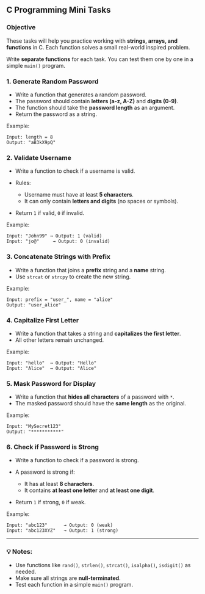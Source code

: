 ## C Programming Mini Tasks

### Objective

These tasks will help you practice working with **strings, arrays, and functions** in C. Each function solves a small real-world inspired problem.

Write **separate functions** for each task. You can test them one by one in a simple `main()` program.


### 1. Generate Random Password

* Write a function that generates a random password.
* The password should contain **letters (a-z, A-Z)** and **digits (0-9)**.
* The function should take the **password length** as an argument.
* Return the password as a string.

Example:

```
Input: length = 8  
Output: "aB3kX9pQ"
```

### 2. Validate Username

* Write a function to check if a username is valid.
* Rules:

  * Username must have at least **5 characters**.
  * It can only contain **letters and digits** (no spaces or symbols).
* Return `1` if valid, `0` if invalid.

Example:

```
Input: "John99" → Output: 1 (valid)  
Input: "jo@"     → Output: 0 (invalid)
```

### 3. Concatenate Strings with Prefix

* Write a function that joins a **prefix** string and a **name** string.
* Use `strcat` or `strcpy` to create the new string.

Example:

```
Input: prefix = "user_", name = "alice"  
Output: "user_alice"
```

### 4. Capitalize First Letter

* Write a function that takes a string and **capitalizes the first letter**.
* All other letters remain unchanged.

Example:

```
Input: "hello"  → Output: "Hello"  
Input: "Alice"  → Output: "Alice"
```

### 5. Mask Password for Display

* Write a function that **hides all characters** of a password with `*`.
* The masked password should have the **same length** as the original.

Example:

```
Input: "MySecret123"  
Output: "***********"
```

### 6. Check if Password is Strong

* Write a function to check if a password is strong.
* A password is strong if:

  * It has at least **8 characters**.
  * It contains **at least one letter** and **at least one digit**.
* Return `1` if strong, `0` if weak.

Example:

```
Input: "abc123"      → Output: 0 (weak)  
Input: "abc123XYZ"   → Output: 1 (strong)
```

---

### 💡 Notes:

* Use functions like `rand()`, `strlen()`, `strcat()`, `isalpha()`, `isdigit()` as needed.
* Make sure all strings are **null-terminated**.
* Test each function in a simple `main()` program.

